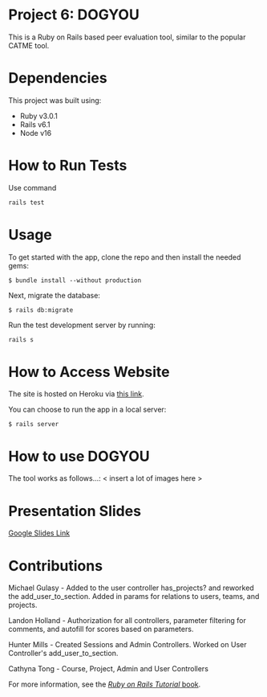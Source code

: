 # Project 6: DOGYOU

This is a Ruby on Rails based peer evaluation tool, similar to the popular CATME tool.

# Dependencies

This project was built using:

- Ruby v3.0.1
- Rails v6.1
- Node v16

# How to Run Tests

Use command
```bash
rails test
```

# Usage

To get started with the app, clone the repo and then install the needed gems:

```
$ bundle install --without production
```

Next, migrate the database:

```
$ rails db:migrate
```

Run the test development server by running:
```bash
rails s
```

# How to Access Website

The site is hosted on Heroku via [this link](https://frozen-cove-81747.herokuapp.com/).

You can choose to run the app in a local server:

```
$ rails server
```

# How to use DOGYOU

The tool works as follows...:
\< insert a lot of images here >

# Presentation Slides

[Google Slides Link](https://docs.google.com/presentation/d/1cLoRKpmcc8A0HlRXBsrhNhvsSANv7twcw-r_2CjdGtg/edit?usp=sharing)

# Contributions

Michael Gulasy - Added to the user controller has_projects? and reworked the add_user_to_section. Added in params for relations to users, teams, and projects.

Landon Holland - Authorization for all controllers, parameter filtering for comments, and autofill for scores based on parameters.

Hunter Mills - Created Sessions and Admin Controllers. Worked on User Controller's add_user_to_section.

Cathyna Tong - Course, Project, Admin and User Controllers

For more information, see the
[*Ruby on Rails Tutorial* book](https://www.railstutorial.org/book).
